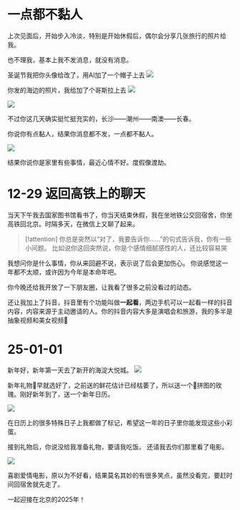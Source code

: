 

# 一点都不黏人

上次见面后，开始步入冷淡，特别是开始休假后，偶尔会分享几张旅行的照片给我。

也不理我，基本上我不发消息，就没有消息。

圣诞节我把你头像给改了，用AI加了一个帽子上去
![](https://obsidian-1324919814.cos.ap-chengdu.myqcloud.com/a3809e701cbced45cf0da1bf25a43a6.jpg)



你发的海边的照片，我给加了个哥斯拉上去
![](https://obsidian-1324919814.cos.ap-chengdu.myqcloud.com/1bd3a40e2cc2be39b8b968a80a201cc.jpg)

![](https://obsidian-1324919814.cos.ap-chengdu.myqcloud.com/f23454cf7edea77d536df5bdfb15f6f.jpg)


不过你这几天确实挺忙挺充实的，长沙——潮州——南澳——长春。

你说你有点黏人，结果你消息都不发，一点都不黏人。

![](https://obsidian-1324919814.cos.ap-chengdu.myqcloud.com/d647b13081254224e3070124dedc8f1.jpg)




结果你说你是家里有些事情，最近心情不好。度假像渡劫。

# 12-29 返回高铁上的聊天

当天下午我去国家图书馆看书了，你当天结束休假，我在坐地铁公交回宿舍，你坐高铁回北京。时隔多天，在微信上又聊了起来。

> [!attention] 
> 你总是突然以“对了，我要告诉你……”的句式告诉我，你有一些小问题。
> 比如说你这回突然说，你是个感情细腻感性的人，还比较容易哭

我想问你是什么事情，你从来回避不说，表示说了后会更加伤心。
你说感觉这一年都不太顺，或许因为今年是本命年吧。

你今晚还给我开放了一下朋友圈，让我看了很多之前没看过的动态。

还让我加上了抖音，抖音里有个功能叫做**一起看**，两边手机可以一起看一样的抖音内容，内容来源于主动邀请的人。你的抖音内容大多是演唱会和旅游，我的多半是抽象视频和美女视频🤣



# 25-01-01 
新年好，新年第一天去了新开的海淀大悦城。
![](https://obsidian-1324919814.cos.ap-chengdu.myqcloud.com/20250214234503.png)

新年礼物🎁早就选好了，之前送的鲜花估计已经枯萎了，所以送一个🧩拼图的玫瑰。刚好新年到了，送一个新年日历。

![](https://obsidian-1324919814.cos.ap-chengdu.myqcloud.com/41bd5161f71ac78d92e0847a7c032ca.jpg)

在日历上的很多特殊日子上我都做了标记，希望这一年的日子里你能发现这些小彩蛋。

接到礼物后，你说没给我准备礼物，要请我吃饭。
还请我去你们那里看了电影。

![](https://obsidian-1324919814.cos.ap-chengdu.myqcloud.com/31aa1f2c729b28e2fd7244806cf3dfd.jpg)

喜剧爱情电影，原以为不好看，结果莫名其妙的有很多笑点，虽然没看完，要赶时间回宿舍就先走了。

一起迎接在北京的2025年！





